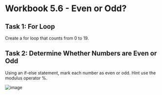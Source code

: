 # Workbook 5.6 - Even or Odd?

## Task 1: For Loop
Create a for loop that counts from 0 to 19.

## Task 2: Determine Whether Numbers are Even or Odd
Using an if-else statement, mark each number as even or odd. Hint use the modulus operator %.

![image](https://firebasestorage.googleapis.com/v0/b/learnthepart-75aed.appspot.com/o/images%2Fa8d9f44c-c37a-4618-96f7-e20d15c80912?alt=media&token=f95e1df5-8d21-46ae-b31e-13b117470925)
